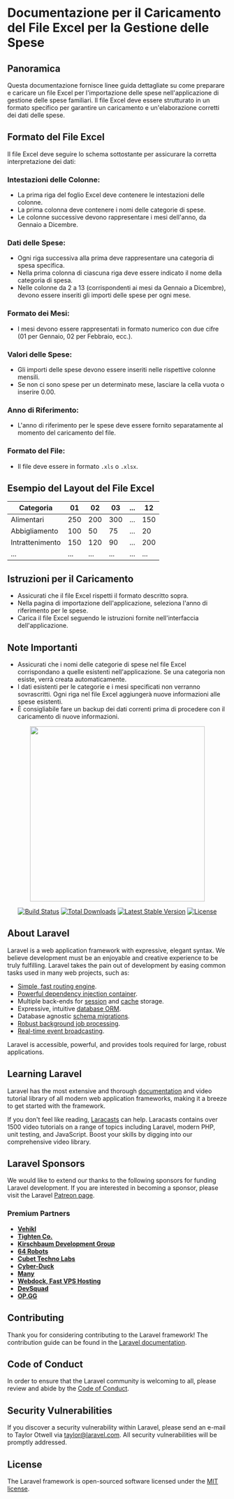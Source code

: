 
# Documentazione per il Caricamento del File Excel per la Gestione delle Spese

## Panoramica
Questa documentazione fornisce linee guida dettagliate su come preparare e caricare un file Excel per l'importazione delle spese nell'applicazione di gestione delle spese familiari. Il file Excel deve essere strutturato in un formato specifico per garantire un caricamento e un'elaborazione corretti dei dati delle spese.

## Formato del File Excel
Il file Excel deve seguire lo schema sottostante per assicurare la corretta interpretazione dei dati:

### Intestazioni delle Colonne:
- La prima riga del foglio Excel deve contenere le intestazioni delle colonne.
- La prima colonna deve contenere i nomi delle categorie di spese.
- Le colonne successive devono rappresentare i mesi dell'anno, da Gennaio a Dicembre.

### Dati delle Spese:
- Ogni riga successiva alla prima deve rappresentare una categoria di spesa specifica.
- Nella prima colonna di ciascuna riga deve essere indicato il nome della categoria di spesa.
- Nelle colonne da 2 a 13 (corrispondenti ai mesi da Gennaio a Dicembre), devono essere inseriti gli importi delle spese per ogni mese.

### Formato dei Mesi:
- I mesi devono essere rappresentati in formato numerico con due cifre (01 per Gennaio, 02 per Febbraio, ecc.).

### Valori delle Spese:
- Gli importi delle spese devono essere inseriti nelle rispettive colonne mensili.
- Se non ci sono spese per un determinato mese, lasciare la cella vuota o inserire 0.00.

### Anno di Riferimento:
- L'anno di riferimento per le spese deve essere fornito separatamente al momento del caricamento del file.

### Formato del File:
- Il file deve essere in formato `.xls` o `.xlsx`.

## Esempio del Layout del File Excel

| Categoria       | 01  | 02  | 03  | ... | 12  |
|-----------------|-----|-----|-----|-----|-----|
| Alimentari      | 250 | 200 | 300 | ... | 150 |
| Abbigliamento   | 100 |  50 |  75 | ... |  20 |
| Intrattenimento | 150 | 120 |  90 | ... | 200 |
| ...             | ... | ... | ... | ... | ... |


## Istruzioni per il Caricamento

- Assicurati che il file Excel rispetti il formato descritto sopra.
- Nella pagina di importazione dell'applicazione, seleziona l'anno di riferimento per le spese.
- Carica il file Excel seguendo le istruzioni fornite nell'interfaccia dell'applicazione.

## Note Importanti

- Assicurati che i nomi delle categorie di spese nel file Excel corrispondano a quelle esistenti nell'applicazione. Se una categoria non esiste, verrà creata automaticamente.
- I dati esistenti per le categorie e i mesi specificati non verranno sovrascritti. Ogni riga nel file Excel aggiungerà nuove informazioni alle spese esistenti.
- È consigliabile fare un backup dei dati correnti prima di procedere con il caricamento di nuove informazioni.


<p align="center"><a href="https://laravel.com" target="_blank"><img src="https://raw.githubusercontent.com/laravel/art/master/logo-lockup/5%20SVG/2%20CMYK/1%20Full%20Color/laravel-logolockup-cmyk-red.svg" width="400"></a></p>

<p align="center">
<a href="https://travis-ci.org/laravel/framework"><img src="https://travis-ci.org/laravel/framework.svg" alt="Build Status"></a>
<a href="https://packagist.org/packages/laravel/framework"><img src="https://poser.pugx.org/laravel/framework/d/total.svg" alt="Total Downloads"></a>
<a href="https://packagist.org/packages/laravel/framework"><img src="https://poser.pugx.org/laravel/framework/v/stable.svg" alt="Latest Stable Version"></a>
<a href="https://packagist.org/packages/laravel/framework"><img src="https://poser.pugx.org/laravel/framework/license.svg" alt="License"></a>
</p>

## About Laravel

Laravel is a web application framework with expressive, elegant syntax. We believe development must be an enjoyable and creative experience to be truly fulfilling. Laravel takes the pain out of development by easing common tasks used in many web projects, such as:

- [Simple, fast routing engine](https://laravel.com/docs/routing).
- [Powerful dependency injection container](https://laravel.com/docs/container).
- Multiple back-ends for [session](https://laravel.com/docs/session) and [cache](https://laravel.com/docs/cache) storage.
- Expressive, intuitive [database ORM](https://laravel.com/docs/eloquent).
- Database agnostic [schema migrations](https://laravel.com/docs/migrations).
- [Robust background job processing](https://laravel.com/docs/queues).
- [Real-time event broadcasting](https://laravel.com/docs/broadcasting).

Laravel is accessible, powerful, and provides tools required for large, robust applications.

## Learning Laravel

Laravel has the most extensive and thorough [documentation](https://laravel.com/docs) and video tutorial library of all modern web application frameworks, making it a breeze to get started with the framework.

If you don't feel like reading, [Laracasts](https://laracasts.com) can help. Laracasts contains over 1500 video tutorials on a range of topics including Laravel, modern PHP, unit testing, and JavaScript. Boost your skills by digging into our comprehensive video library.

## Laravel Sponsors

We would like to extend our thanks to the following sponsors for funding Laravel development. If you are interested in becoming a sponsor, please visit the Laravel [Patreon page](https://patreon.com/taylorotwell).

### Premium Partners

- **[Vehikl](https://vehikl.com/)**
- **[Tighten Co.](https://tighten.co)**
- **[Kirschbaum Development Group](https://kirschbaumdevelopment.com)**
- **[64 Robots](https://64robots.com)**
- **[Cubet Techno Labs](https://cubettech.com)**
- **[Cyber-Duck](https://cyber-duck.co.uk)**
- **[Many](https://www.many.co.uk)**
- **[Webdock, Fast VPS Hosting](https://www.webdock.io/en)**
- **[DevSquad](https://devsquad.com)**
- **[OP.GG](https://op.gg)**

## Contributing

Thank you for considering contributing to the Laravel framework! The contribution guide can be found in the [Laravel documentation](https://laravel.com/docs/contributions).

## Code of Conduct

In order to ensure that the Laravel community is welcoming to all, please review and abide by the [Code of Conduct](https://laravel.com/docs/contributions#code-of-conduct).

## Security Vulnerabilities

If you discover a security vulnerability within Laravel, please send an e-mail to Taylor Otwell via [taylor@laravel.com](mailto:taylor@laravel.com). All security vulnerabilities will be promptly addressed.

## License

The Laravel framework is open-sourced software licensed under the [MIT license](https://opensource.org/licenses/MIT).
